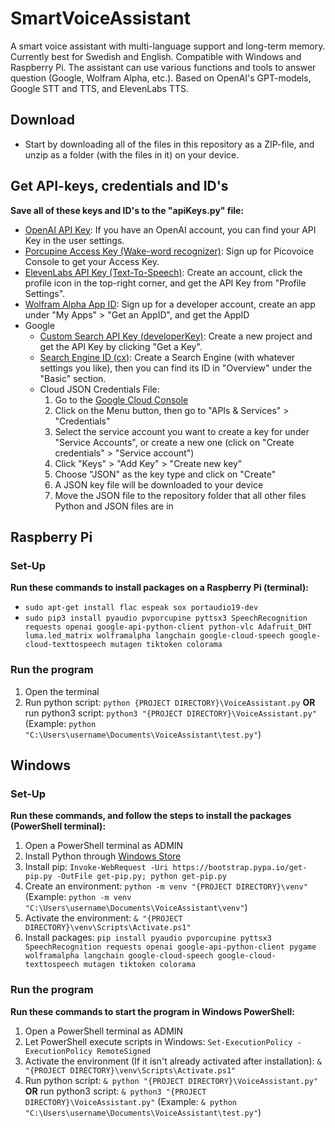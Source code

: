 # SmartVoiceAssistant
A smart voice assistant with multi-language support and long-term memory. Currently best for Swedish and English. Compatible with Windows and Raspberry Pi. The assistant can use various functions and tools to answer question (Google, Wolfram Alpha, etc.). Based on OpenAI's GPT-models, Google STT and TTS, and ElevenLabs TTS.


## Download
- Start by downloading all of the files in this repository as a ZIP-file, and unzip as a folder (with the files in it) on your device.

## Get API-keys, credentials and ID's
**Save all of these keys and ID's to the "apiKeys.py" file:**
- [OpenAI API Key](https://platform.openai.com/account/api-keys): If you have an OpenAI account, you can find your API Key in the user settings.
- [Porcupine Access Key (Wake-word recognizer)](https://console.picovoice.ai/): Sign up for Picovoice Console to get your Access Key.
- [ElevenLabs API Key (Text-To-Speech)](https://elevenlabs.io/): Create an account, click the profile icon in the top-right corner, and get the API Key from "Profile Settings".
- [Wolfram Alpha App ID](https://developer.wolframalpha.com/): Sign up for a developer account, create an app under "My Apps" > "Get an AppID", and get the AppID
- Google
  - [Custom Search API Key (developerKey)](https://developers.google.com/custom-search/v1/overview): Create a new project and get the API Key by clicking "Get a Key".
  - [Search Engine ID (cx)](https://programmablesearchengine.google.com/controlpanel/all): Create a Search Engine (with whatever settings you like), then you can find its ID in "Overview" under the "Basic" section.
  - Cloud JSON Credentials File:
    1. Go to the [Google Cloud Console](https:/console.cloud.google.com/)
    1. Click on the Menu button, then go to "APIs & Services" > "Credentials"
    1. Select the service account you want to create a key for under "Service Accounts", or create a new one (click on "Create credentials" > "Service account")
    1. Click "Keys" > "Add Key" > "Create new key"
    1. Choose "JSON" as the key type and click on "Create"
    1. A JSON key file will be downloaded to your device
    1. Move the JSON file to the repository folder that all other files Python and JSON files are in

## Raspberry Pi
### Set-Up
**Run these commands to install packages on a Raspberry Pi (terminal):**
- ```sudo apt-get install flac espeak sox portaudio19-dev```
- ```sudo pip3 install pyaudio pvporcupine pyttsx3 SpeechRecognition requests openai google-api-python-client python-vlc Adafruit_DHT luma.led_matrix wolframalpha langchain google-cloud-speech google-cloud-texttospeech mutagen tiktoken colorama```

### Run the program
1. Open the terminal
1. Run python script:
   ```python {PROJECT DIRECTORY}\VoiceAssistant.py```
   **OR** run python3 script:
   ```python3 "{PROJECT DIRECTORY}\VoiceAssistant.py"```
   (Example: ```python "C:\Users\username\Documents\VoiceAssistant\test.py"```)

## Windows
### Set-Up
**Run these commands, and follow the steps to install the packages (PowerShell terminal):**
1. Open a PowerShell terminal as ADMIN
1. Install Python through [Windows Store](https://www.microsoft.com/store/productId/9NRWMJP3717K)
1. Install pip:
   ```Invoke-WebRequest -Uri https://bootstrap.pypa.io/get-pip.py -OutFile get-pip.py; python get-pip.py```
1. Create an environment:
   ```python -m venv "{PROJECT DIRECTORY}\venv"```
   (Example: ```python -m venv "C:\Users\username\Documents\VoiceAssistant\venv"```)
1. Activate the environment:
   ```& "{PROJECT DIRECTORY}\venv\Scripts\Activate.ps1"```
1. Install packages:
   ```pip install pyaudio pvporcupine pyttsx3 SpeechRecognition requests openai google-api-python-client pygame wolframalpha langchain google-cloud-speech google-cloud-texttospeech mutagen tiktoken colorama```

### Run the program
**Run these commands to start the program in Windows PowerShell:**
1. Open a PowerShell terminal as ADMIN
1. Let PowerShell execute scripts in Windows:
   ```Set-ExecutionPolicy -ExecutionPolicy RemoteSigned```
1. Activate the environment (If it isn't already activated after installation):
   ```& "{PROJECT DIRECTORY}\venv\Scripts\Activate.ps1"```
1. Run python script:
   ```& python "{PROJECT DIRECTORY}\VoiceAssistant.py"```
   **OR** run python3 script:
   ```& python3 "{PROJECT DIRECTORY}\VoiceAssistant.py"```
   (Example: ```& python "C:\Users\username\Documents\VoiceAssistant\test.py"```)
